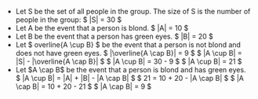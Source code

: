 <ul>
<li> Let S be the set of all people in the group. 
The size of S is the number of people in the group: $ |S| = 30 $
	<li> Let A be the event that a person is blond. 
	      $ |A| = 10 $
	<li> Let B be the event that a person has green eyes. 
	      $ |B| = 20 $
	<li> Let $ overline{A \cup B} $ be the event that a person is not blond and does not have green eyes. 
	      $ |\overline{A \cap B}| = 9 $ 
	      $ |A \cup B| = |S| - |\overline{A \cap B}| $ 
	      $ |A \cup B| = 30 - 9 $ 
	      $ |A \cup B| = 21 $
	<li> Let $A \cap B$ be the event that a person is blond and has green eyes. 
$ |A \cup B| = |A| + |B| - |A \cap B| $ 
$ 21 = 10 + 20 - |A \cap B| $ 
$ |A \cap B| = 10 + 20 - 21 $ 
$ |A \cap B| = 9 $
</ul>
